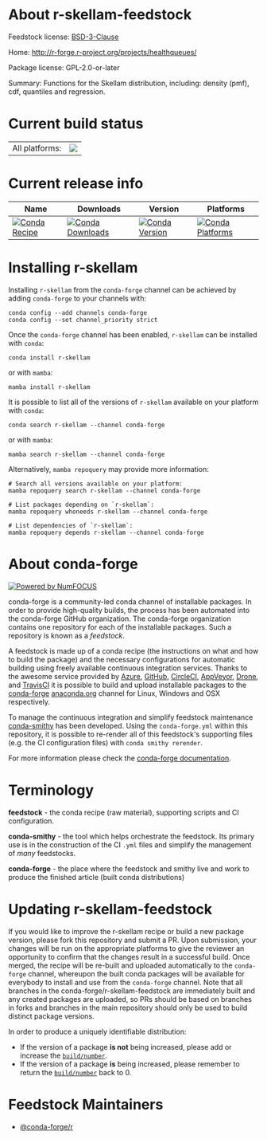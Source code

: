 About r-skellam-feedstock
=========================

Feedstock license: [BSD-3-Clause](https://github.com/conda-forge/r-skellam-feedstock/blob/main/LICENSE.txt)

Home: http://r-forge.r-project.org/projects/healthqueues/

Package license: GPL-2.0-or-later

Summary: Functions for the Skellam distribution, including: density (pmf), cdf, quantiles and regression.

Current build status
====================


<table><tr><td>All platforms:</td>
    <td>
      <a href="https://dev.azure.com/conda-forge/feedstock-builds/_build/latest?definitionId=1623&branchName=main">
        <img src="https://dev.azure.com/conda-forge/feedstock-builds/_apis/build/status/r-skellam-feedstock?branchName=main">
      </a>
    </td>
  </tr>
</table>

Current release info
====================

| Name | Downloads | Version | Platforms |
| --- | --- | --- | --- |
| [![Conda Recipe](https://img.shields.io/badge/recipe-r--skellam-green.svg)](https://anaconda.org/conda-forge/r-skellam) | [![Conda Downloads](https://img.shields.io/conda/dn/conda-forge/r-skellam.svg)](https://anaconda.org/conda-forge/r-skellam) | [![Conda Version](https://img.shields.io/conda/vn/conda-forge/r-skellam.svg)](https://anaconda.org/conda-forge/r-skellam) | [![Conda Platforms](https://img.shields.io/conda/pn/conda-forge/r-skellam.svg)](https://anaconda.org/conda-forge/r-skellam) |

Installing r-skellam
====================

Installing `r-skellam` from the `conda-forge` channel can be achieved by adding `conda-forge` to your channels with:

```
conda config --add channels conda-forge
conda config --set channel_priority strict
```

Once the `conda-forge` channel has been enabled, `r-skellam` can be installed with `conda`:

```
conda install r-skellam
```

or with `mamba`:

```
mamba install r-skellam
```

It is possible to list all of the versions of `r-skellam` available on your platform with `conda`:

```
conda search r-skellam --channel conda-forge
```

or with `mamba`:

```
mamba search r-skellam --channel conda-forge
```

Alternatively, `mamba repoquery` may provide more information:

```
# Search all versions available on your platform:
mamba repoquery search r-skellam --channel conda-forge

# List packages depending on `r-skellam`:
mamba repoquery whoneeds r-skellam --channel conda-forge

# List dependencies of `r-skellam`:
mamba repoquery depends r-skellam --channel conda-forge
```


About conda-forge
=================

[![Powered by
NumFOCUS](https://img.shields.io/badge/powered%20by-NumFOCUS-orange.svg?style=flat&colorA=E1523D&colorB=007D8A)](https://numfocus.org)

conda-forge is a community-led conda channel of installable packages.
In order to provide high-quality builds, the process has been automated into the
conda-forge GitHub organization. The conda-forge organization contains one repository
for each of the installable packages. Such a repository is known as a *feedstock*.

A feedstock is made up of a conda recipe (the instructions on what and how to build
the package) and the necessary configurations for automatic building using freely
available continuous integration services. Thanks to the awesome service provided by
[Azure](https://azure.microsoft.com/en-us/services/devops/), [GitHub](https://github.com/),
[CircleCI](https://circleci.com/), [AppVeyor](https://www.appveyor.com/),
[Drone](https://cloud.drone.io/welcome), and [TravisCI](https://travis-ci.com/)
it is possible to build and upload installable packages to the
[conda-forge](https://anaconda.org/conda-forge) [anaconda.org](https://anaconda.org/)
channel for Linux, Windows and OSX respectively.

To manage the continuous integration and simplify feedstock maintenance
[conda-smithy](https://github.com/conda-forge/conda-smithy) has been developed.
Using the ``conda-forge.yml`` within this repository, it is possible to re-render all of
this feedstock's supporting files (e.g. the CI configuration files) with ``conda smithy rerender``.

For more information please check the [conda-forge documentation](https://conda-forge.org/docs/).

Terminology
===========

**feedstock** - the conda recipe (raw material), supporting scripts and CI configuration.

**conda-smithy** - the tool which helps orchestrate the feedstock.
                   Its primary use is in the construction of the CI ``.yml`` files
                   and simplify the management of *many* feedstocks.

**conda-forge** - the place where the feedstock and smithy live and work to
                  produce the finished article (built conda distributions)


Updating r-skellam-feedstock
============================

If you would like to improve the r-skellam recipe or build a new
package version, please fork this repository and submit a PR. Upon submission,
your changes will be run on the appropriate platforms to give the reviewer an
opportunity to confirm that the changes result in a successful build. Once
merged, the recipe will be re-built and uploaded automatically to the
`conda-forge` channel, whereupon the built conda packages will be available for
everybody to install and use from the `conda-forge` channel.
Note that all branches in the conda-forge/r-skellam-feedstock are
immediately built and any created packages are uploaded, so PRs should be based
on branches in forks and branches in the main repository should only be used to
build distinct package versions.

In order to produce a uniquely identifiable distribution:
 * If the version of a package **is not** being increased, please add or increase
   the [``build/number``](https://docs.conda.io/projects/conda-build/en/latest/resources/define-metadata.html#build-number-and-string).
 * If the version of a package **is** being increased, please remember to return
   the [``build/number``](https://docs.conda.io/projects/conda-build/en/latest/resources/define-metadata.html#build-number-and-string)
   back to 0.

Feedstock Maintainers
=====================

* [@conda-forge/r](https://github.com/conda-forge/r/)

